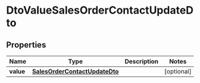 
# DtoValueSalesOrderContactUpdateDto

## Properties
Name | Type | Description | Notes
------------ | ------------- | ------------- | -------------
**value** | [**SalesOrderContactUpdateDto**](SalesOrderContactUpdateDto.md) |  |  [optional]




